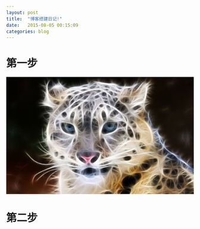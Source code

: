 ```yaml
---
layout: post
title:  "博客搭建日记!"
date:   2015-08-05 00:15:09
categories: blog
---
```

# 第一步
![Alt text](/images/d.jpg)

# 第二步
